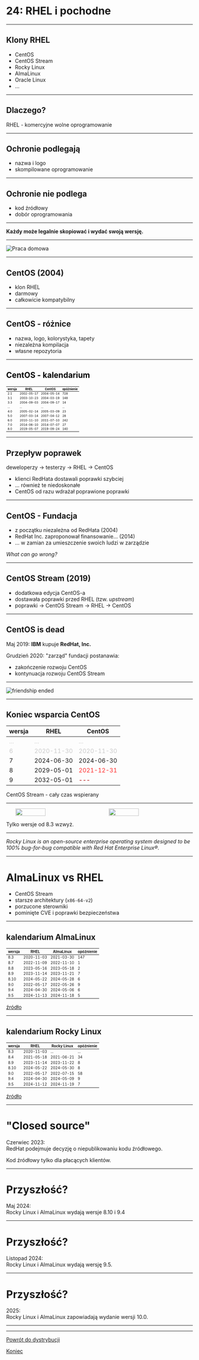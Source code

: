 # 24: RHEL i pochodne

------
<!-- .slide: data-autofragments -->
## Klony RHEL

* CentOS
* CentOS Stream
* Rocky Linux
* AlmaLinux
* Oracle Linux
* ...

------
<!-- .slide: data-autofragments -->
## Dlaczego?

RHEL - komercyjne wolne oprogramowanie

---
## Ochronie podlegają

- nazwa i logo
- skompilowane oprogramowanie

---
## Ochronie nie podlega

- kod źródłowy
- dobór oprogramowania

---
**Każdy może legalnie skopiować i wydać swoją wersję.**

---
<!-- .slide: data-background="#fff" -->
![Praca domowa](img/pracadomowa.jpg)

------
<!-- .slide: data-autofragments -->
## CentOS (2004)

- klon RHEL
- darmowy
- całkowicie kompatybilny

---
<!-- .slide: data-autofragments -->
## CentOS - różnice

- nazwa, logo, kolorystyka, tapety
- niezależna kompilacja
- własne repozytoria

---
<!-- .slide: data-autofragments -->
## CentOS - kalendarium

| wersja | RHEL       | CentOS     | opóźnienie |
|--------|------------|------------|------------|
| 2.1    | 2002-05-17 | 2004-05-14 |        728 |
| 3.1    | 2003-10-23 | 2004-03-19 |        148 |
| 3.3    | 2004-09-03 | 2004-09-17 |         14 |
| ...    | ...        | ...        | ...        |
| 4.0    | 2005-02-14 | 2005-03-09 |         23 |
| 5.0    | 2007-03-14 | 2007-04-12 |         28 |
| 6.0    | 2010-11-10 | 2011-07-10 |        242 |
| 7.0    | 2014-06-10 | 2014-07-07 |         27 |
| 8.0    | 2019-05-07 | 2019-09-24 |        140 |

<!-- .slide: data-background="linear-gradient(135deg, rgba(255,255,255,1) 0%, rgba(156,207,31,1) 5%, rgba(255,255,255,1) 10%, rgba(241,167,17,1) 15%, rgba(255,255,255,1) 20%, rgba(150,24,122,1) 25%, rgba(255,255,255,1) 30%, rgba(33,32,120,1) 35%, rgba(255,255,255,1) 40%)" -->

<style> #centos---kalendarium + table { font-size: 0.55em; color: black; } </style>
<style> #centos---kalendarium { color: black; } </style>

------
<!-- .slide: data-autofragments -->
## Przepływ poprawek

deweloperzy → testerzy → RHEL → CentOS

- klienci RedHata dostawali poprawki szybciej
- ... również te niedoskonałe
- CentOS od razu wdrażał poprawione poprawki

---
<!-- .slide: data-autofragments -->
## CentOS - Fundacja

- z początku niezależna od RedHata (2004)
- RedHat Inc. zaproponował finansowanie... (2014)
- ... w zamian za umieszczenie swoich ludzi w zarządzie

*What can go wrong?*

---
<!-- .slide: data-autofragments -->
## CentOS Stream (2019)

- dodatkowa edycja CentOS-a
- dostawała poprawki przed RHEL (tzw. *upstream*)
- poprawki → CentOS Stream → RHEL → CentOS

---
<!-- .slide: data-autofragments -->
## CentOS is dead

Maj 2019: **IBM** kupuje **RedHat, Inc.**

Grudzień 2020: "zarząd" fundacji postanawia:
- zakończenie rozwoju CentOS
- kontynuacja rozwoju CentOS Stream

---
<!-- .slide: data-background="#fff" -->
![friendship ended](img/friendship-ended-with-centos.png) <!-- .element: style="height: 60vh;" -->

---
<!-- .slide: data-autofragments -->
## Koniec wsparcia CentOS

| wersja | RHEL       | CentOS     |
|--------|------------|------------|
| ...    | ...        | ...        |
| 6      | 2020-11-30 | 2020-11-30 |
| 7      | 2024-06-30 | 2024-06-30 |
| 8      | 2029-05-01 | 2021-12-31 |
| 9      | 2032-05-01 | ---        |

CentOS Stream - cały czas wspierany

<style>
#koniec-wsparcia-centos + table tbody tr:nth-child(1) td { color: #ccc; }
#koniec-wsparcia-centos + table tbody tr:nth-child(2) td { color: #ccc; }
#koniec-wsparcia-centos + table tbody tr:nth-child(4) td:nth-child(3) { color: #f33; }
#koniec-wsparcia-centos + table tbody tr:nth-child(5) td:nth-child(3) { color: #a00; }
</style>

------
<!-- .slide: data-autofragments -->
<!-- .slide: data-background="#fff" -->
## AlmaLinux i Rocky Linux

<div>
<img src='img/almalinux.png'>
<img src='img/rockylinux.png'>
</div>

Tylko wersje od 8.3 wzwyż.

<style>
#almalinux-i-rocky-linux { display: none; }
#almalinux-i-rocky-linux + div { display: flex; justify-content: space-around; }
#almalinux-i-rocky-linux + div img { width: 40%; }
</style>

---

*Rocky Linux is an open-source enterprise operating system designed to be 100% bug-for-bug compatible with Red Hat Enterprise Linux®.*

---
# AlmaLinux vs RHEL

- CentOS Stream
- starsze architektury (`x86-64-v2`)
- porzucone sterowniki
- pominięte CVE i poprawki bezpieczeństwa

---
## kalendarium AlmaLinux

| wersja | RHEL       | AlmaLinux  | opóźnienie |
|--------|------------|------------|------------|
| 8.3    | 2020-11-03 | 2021-03-30 |        147 |
| 8.7    | 2022-11-09 | 2022-11-10 |          1 |
| 8.8    | 2023-05-16 | 2023-05-18 |          2 |
| 8.9    | 2023-11-14 | 2023-11-21 |          7 |
| 8.10   | 2024-05-22 | 2024-05-28 |          6 |
| 9.0    | 2022-05-17 | 2022-05-26 |          9 |
| 9.4    | 2024-04-30 | 2024-05-06 |          6 |
| 9.5    | 2024-11-13 | 2024-11-18 |          5 |

[źródło](https://en.wikipedia.org/wiki/AlmaLinux#Releases)

<style>
#kalendarium-almalinux + table { font-size: .7em; }
</style>

<!-- .slide: data-background="linear-gradient(227deg, rgba(47,136,188,1) 5%, rgba(253,229,47,1) 9%, rgba(207,78,42,1) 57%, rgba(202,37,42,1) 61%, rgba(202,37,42,1) 75%, rgba(153,39,77,1) 78%, rgba(44,30,85,1) 100%)" -->

---
## kalendarium Rocky Linux

| wersja | RHEL       | Rocky Linux| opóźnienie |
|--------|------------|------------|------------|
| 8.3    | 2020-11-03 | ...        |        ... |
| 8.4    | 2021-05-18 | 2021-06-21 |         34 |
| 8.9    | 2023-11-14 | 2023-11-22 |          8 |
| 8.10   | 2024-05-22 | 2024-05-30 |          8 |
| 9.0    | 2022-05-17 | 2022-07-15 |         58 |
| 9.4    | 2024-04-30 | 2024-05-09 |          9 |
| 9.5    | 2024-11-12 | 2024-11-19 |          7 |

[źródło](https://en.wikipedia.org/wiki/Rocky_Linux#Releases)

<style>
#kalendarium-rocky-linux + table { font-size: .7em; }
</style>

<!-- .slide: data-background="linear-gradient(120deg, rgba(17,17,20,1) 53%, rgba(0,187,130,1) 82%, rgba(0,187,130,1) 93%, rgba(17,17,20,1) 95%)" -->
------
# "Closed source"

Czerwiec 2023:  
RedHat podejmuje decyzję o niepublikowaniu kodu źródłowego.

Kod źródłowy tylko dla płacących klientów.

---
# Przyszłość?

Maj 2024:  
Rocky Linux i AlmaLinux wydają wersje 8.10 i 9.4

---
# Przyszłość?

Listopad 2024:  
Rocky Linux i AlmaLinux wydają wersję 9.5.

---
# Przyszłość?

2025:  
Rocky Linux i AlmaLinux zapowiadają wydanie wersji 10.0.

---

------
[Powrót do dystrybucji](Dystrybucje.html#/10/1)

[Koniec](./)

